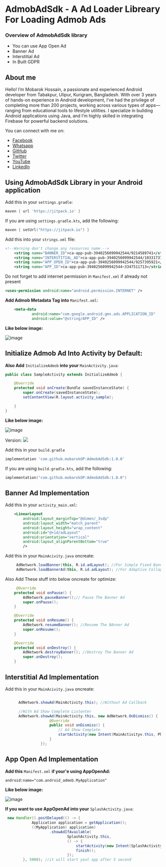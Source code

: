 
# AdmobAdSdk - A Ad Loader Libreary For Loading Admob Ads
### Overview of AdmobAdSdk library
* You can use App Open Ad
* Banner Ad
* Interstitial Ad
* In Built GDPR

## About me

Hello! I’m Mobarok Hossain, a passionate and experienced Android developer from Tabakpur, Ulipur, Kurigram, Bangladesh. With over 3 years of hands-on experience in Android development, I’ve had the privilege of completing more than 200 projects, working across various types of apps—ranging from educational tools to lifestyle utilities. I specialize in building Android applications using Java, and I’m highly skilled in integrating Firebase for powerful backend solutions.

You can connect with me on:

- [Facebook](https://facebook.com/mobarokOP)
- [Whatsapp](https://wa.me/8801408874276)
- [GitHub](https://github.com/mobarokOP)
- [Twitter](https://twitter.com/mobarokOP)
- [YouTube](https://www.youtube.com/@mobarokOP)
- [LinkedIn](https://www.linkedin.com/in/mobarokOP)

## Using AdmobAdSdk Library in your Android application

Add this in your `settings.gradle`:
```groovy
maven { url 'https://jitpack.io' }
```

If you are using `settings.gradle.kts`, add the following:
```kotlin
maven { setUrl("https://jitpack.io") }
```

Add this into your `strings.xml` file:
```xml
<!--Warning don't change any resources name.-->
    <string name="BANNER_ID">ca-app-pub-3940256099942544/9214589741</string> <!--Required for BannerAd-->
    <string name="INTERSTITIAL_AD">ca-app-pub-3940256099942544/1033173712</string> <!-- Required for InterstitialAd-->
    <string name="APP_OPEN_ID">ca-app-pub-3940256099942544/9257395921</string> <!--Required for AppOpenAd-->
    <string name="APP_ID">ca-app-pub-3940256099942544~3347511713</string> <!--Required App ID-->
```
Do not forget to add internet permission in `Manifest.xml` if already not present
```xml
<uses-permission android:name="android.permission.INTERNET" />
```

**Add Admob Metadata Tag into** `Manifest.xml`:

```xml
    <meta-data
            android:name="com.google.android.gms.ads.APPLICATION_ID"
            android:value="@string/APP_ID" />
```
**Like below image:**

![image](https://github.com/user-attachments/assets/8092261d-9f1b-412e-9802-8f14e3460ec8)


## Initialize Admob Ad Into Activity by Default:


**Also Add** `InitializeAdmob` **into your** `MainActivity.java`:

```java
public class SampleActivity extends InitializeAdmob {

    @Override
    protected void onCreate(Bundle savedInstanceState) {
        super.onCreate(savedInstanceState);
        setContentView(R.layout.activity_sample);

    }
}
```
**Like below image:**

![image](https://github.com/user-attachments/assets/ed2cc67b-e5fd-466b-bd52-0234962ebd1e)


Version:
[![](https://jitpack.io/v/mobarokOP/AdmobAdSdk.svg)](https://jitpack.io/#mobarokOP/AdmobAdSdk)

Add this in your `build.gradle`
```groovy
implementation 'com.github.mobarokOP:AdmobAdSdk:1.0.0'
```

If you are using `build.gradle.kts`, add the following:
```kotlin
implementation("com.github.mobarokOP:AdmobAdSdk:1.0.0")
```


## Banner Ad Implementation

Add this in your `activity_main.xml`:

```xml
    <LinearLayout
        android:layout_marginTop="@dimen/_3sdp"
        android:layout_width="match_parent"
        android:layout_height="wrap_content"
        android:id="@+id/adLayout"
        android:orientation="vertical"
        android:layout_alignParentBottom="true"
        />
```

Add this in your `MainAcivity.java` oncreate:

```java
     AdNetwork.loadBanner(this, R.id.adLayout); //For Simple Fixed Banner
     AdNetwork.loadBannerAd(this, R.id.adLayout); //For Adaptive Collapsable Banner
```

Also Add These stuff into below oncreate for optimize:

```java
     @Override
    protected void onPause() {
        AdNetwork.pauseBanner();// Pause The Banner Ad
        super.onPause();
    }

    @Override
    protected void onResume() {
        AdNetwork.resumeBanner(); //Resume The BAnner Ad
        super.onResume();
    }

    @Override
    protected void onDestroy() {
        AdNetwork.destroyBanner(); //Destroy The Banner Ad
        super.onDestroy();
    }
```


## Interstitial Ad Implementation


Add this in your `MainAcivity.java` oncreate:

```java

      AdNetwork.showAd(MainActivity.this); //Without Ad Callback

      //With Ad Show Complete Listenter
      AdNetwork.showAd(MainActivity.this, new AdNetwork.OnDismiss() {
                    @Override
                    public void onDismiss() {
                        // Ad Show Complete
                        startActivity(new Intent(MainActivityv.this, PhotoActivity.class));
                    }
                });
```

## App Open Ad Implementation

**Add this** `Manifest.xml` **if your'e using AppOpenAd:**
```xml
android:name="com.android_admob.MyApplication"
```
**Like below image:**

![image](https://github.com/user-attachments/assets/9015fb6a-25dd-4c56-898e-48533a98546e)


**If you want to use AppOpenAd into your** `SplashActivity.java`:

```java
 new Handler().postDelayed(() -> {
            Application application = getApplication();
            ((MyApplication) application)
                    .showAdIfAvailable(
                            SplashActivity.this,
                            () -> {
                                startActivity(new Intent(SplashActivity.this, MainActivity.class));
                                finish();
                            });
        }, 5000); //it will start yout app after 5 second
```




